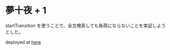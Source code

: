 # 夢十夜 + 1

startTransition を使うことで、全文検索しても負荷にならないことを実証しようとした。

deployed at [here](nervous-cori-4575f1.netlify.app)